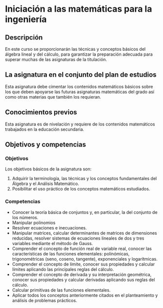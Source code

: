 # Iniciación a las matemáticas para la ingeniería

## Descripción

En este curso se proporcionarán las técnicas y conceptos básicos del álgebra lineal y del cálculo, para garantizar la preparación adecuada para superar muchas de las asignaturas de la titulación.

## La asignatura en el conjunto del plan de estudios

Esta asignatura debe cimentar los contenidos matemáticos básicos sobre los que deben apoyarse las futuras asignaturas matemáticas del grado así como otras materias que también los requieran.

## Conocimientos previos

Esta asignatura es de nivelación y requiere de los contenidos matemáticos trabajados en la educación secundaria.

## Objetivos y competencias

### Objetivos
Los objetivos básicos de la asignatura son:
1. Adquirir la terminología, las técnicas y los conceptos fundamentales del Álgebra y el Análisis Matemático.
2. Posibilitar el uso práctico de los conceptos matemáticos estudiados.

### Competencias
+ Conocer la teoría básica de conjuntos y, en particular, la del conjunto de los números.
+ Manipular polinomios
+ Resolver ecuaciones e inecuaciones.
+ Manipular matrices, calcular determinantes de matrices de dimensiones reducidas, resolver sistemas de ecuaciones lineales de dos y tres variables mediante el método de Gauss.
+ Comprender el concepto de función real de variable real, conocer las características de las funciones elementales: polinómicas, trigonométricas (seno, coseno, tangente), exponenciales y logarítmicas.
+ Comprender el concepto de límite, conocer sus propiedades y calcular límites aplicando las principales reglas del cálculo.
+ Comprender el concepto de derivada y su interpretación geométrica, conocer sus propiedades y calcular derivadas aplicando sus reglas del cálculo.
+ Calcular primitivas de las funciones elementales.
+ Aplicar todos los conceptos anteriormente citados en el planteamiento y análisis de problemas prácticos.
